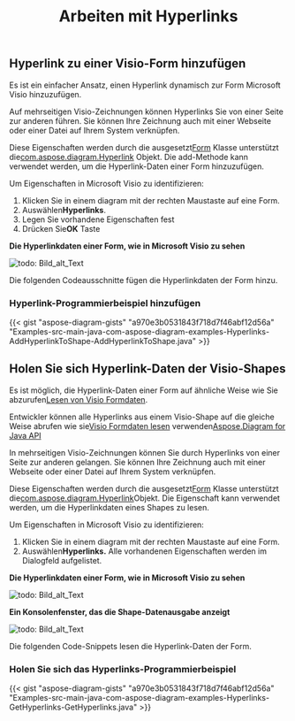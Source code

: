 ﻿---
title: Arbeiten mit Hyperlinks
type: docs
weight: 110
url: /de/java/working-with-hyperlinks/
---
## **Hyperlink zu einer Visio-Form hinzufügen**
Es ist ein einfacher Ansatz, einen Hyperlink dynamisch zur Form Microsoft Visio hinzuzufügen.

Auf mehrseitigen Visio-Zeichnungen können Hyperlinks Sie von einer Seite zur anderen führen. Sie können Ihre Zeichnung auch mit einer Webseite oder einer Datei auf Ihrem System verknüpfen.

Diese Eigenschaften werden durch die ausgesetzt[Form](https://reference.aspose.com/diagram/java/com.aspose.diagram/Shape) Klasse unterstützt die[com.aspose.diagram.Hyperlink](https://reference.aspose.com/diagram/java/com.aspose.diagram/hyperlink) Objekt. Die add-Methode kann verwendet werden, um die Hyperlink-Daten einer Form hinzuzufügen.

Um Eigenschaften in Microsoft Visio zu identifizieren:

1. Klicken Sie in einem diagram mit der rechten Maustaste auf eine Form.
1.  Auswählen**Hyperlinks**.
1. Legen Sie vorhandene Eigenschaften fest
1.  Drücken Sie**OK** Taste

**Die Hyperlinkdaten einer Form, wie in Microsoft Visio zu sehen**

![todo: Bild_alt_Text](working-with-hyperlinks_1.png)

Die folgenden Codeausschnitte fügen die Hyperlinkdaten der Form hinzu.
### **Hyperlink-Programmierbeispiel hinzufügen**
{{< gist "aspose-diagram-gists" "a970e3b0531843f718d7f46abf12d56a" "Examples-src-main-java-com-aspose-diagram-examples-Hyperlinks-AddHyperlinkToShape-AddHyperlinkToShape.java" >}}
## **Holen Sie sich Hyperlink-Daten der Visio-Shapes**
 Es ist möglich, die Hyperlink-Daten einer Form auf ähnliche Weise wie Sie abzurufen[Lesen von Visio Formdaten]().

Entwickler können alle Hyperlinks aus einem Visio-Shape auf die gleiche Weise abrufen wie sie[Visio Formdaten lesen]() verwenden[Aspose.Diagram for Java API](https://products.aspose.com/diagram/java/)

In mehrseitigen Visio-Zeichnungen können Sie durch Hyperlinks von einer Seite zur anderen gelangen. Sie können Ihre Zeichnung auch mit einer Webseite oder einer Datei auf Ihrem System verknüpfen.

Diese Eigenschaften werden durch die ausgesetzt[Form](https://reference.aspose.com/diagram/java/com.aspose.diagram/Shape) Klasse unterstützt die[com.aspose.diagram.Hyperlink](https://reference.aspose.com/diagram/java/com.aspose.diagram/hyperlink)Objekt. Die Eigenschaft kann verwendet werden, um die Hyperlinkdaten eines Shapes zu lesen.

Um Eigenschaften in Microsoft Visio zu identifizieren:

1. Klicken Sie in einem diagram mit der rechten Maustaste auf eine Form.
1.  Auswählen**Hyperlinks.**
 Alle vorhandenen Eigenschaften werden im Dialogfeld aufgelistet.

**Die Hyperlinkdaten einer Form, wie in Microsoft Visio zu sehen**

![todo: Bild_alt_Text](working-with-hyperlinks_2.png)

**Ein Konsolenfenster, das die Shape-Datenausgabe anzeigt**

![todo: Bild_alt_Text](working-with-hyperlinks_3.png)

Die folgenden Code-Snippets lesen die Hyperlink-Daten der Form.
### **Holen Sie sich das Hyperlinks-Programmierbeispiel**
{{< gist "aspose-diagram-gists" "a970e3b0531843f718d7f46abf12d56a" "Examples-src-main-java-com-aspose-diagram-examples-Hyperlinks-GetHyperlinks-GetHyperlinks.java" >}}

